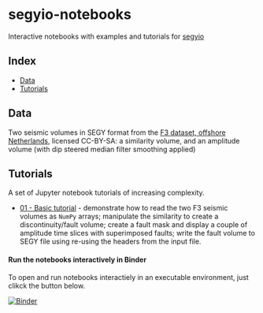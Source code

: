 # segyio-notebooks #

Interactive notebooks with examples and tutorials for
[segyio](https://github.com/equinor/segyio)

## Index ##

* [Data](data)
* [Tutorials](#Tutorials)

## Data ##
Two seismic volumes in SEGY format from the [F3 dataset, offshore
Netherlands](https://terranubis.com/datainfo/Netherlands-Offshore-F3-Block-Complete),
licensed CC-BY-SA: a similarity volume, and an amplitude volume (with dip
steered median filter smoothing applied)

## Tutorials ##
A set of Jupyter notebook tutorials of increasing complexity.

- [01 - Basic tutorial](01_basic_tutorial.ipynb) - demonstrate how to read the
  two F3 seismic volumes as `NumPy` arrays; manipulate the similarity to create
  a discontinuity/fault volume; create a fault mask and display a couple of
  amplitude time slices with superimposed faults; write the fault volume to
  SEGY file using re-using the headers from the input file.

#### Run the notebooks interactively in Binder
To open and run notebooks interactiely in an executable environment, just
clikck the button below.

[![Binder](https://mybinder.org/badge_logo.svg)](https://mybinder.org/v2/gh/equinor/segyio-notebooks/master)
